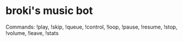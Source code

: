 # broki's music bot

Commands: !play, !skip, !queue, !control, !loop, !pause, !resume, !stop, !volume, !leave, !stats